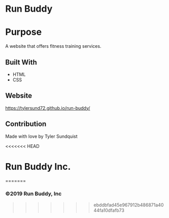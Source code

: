 # Run Buddy

# Purpose
A website that offers fitness training services.

## Built With
* HTML
* CSS

## Website
https://tylersund72.github.io/run-buddy/

## Contribution
Made with love by Tyler Sundquist

<<<<<<< HEAD
# Run Buddy Inc.
=======
### ©️2019 Run Buddy, Inc 
>>>>>>> ebddbfad45e967912b486871a4044fa10dfafb73
